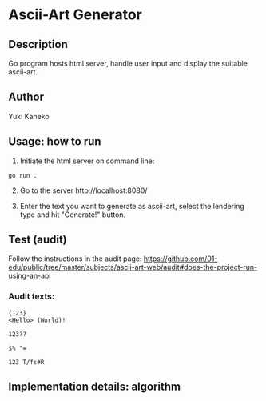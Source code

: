 # Ascii-Art Generator

## Description
Go program hosts html server, handle user input and display the suitable ascii-art.

## Author

Yuki Kaneko

## Usage: how to run
1. Initiate the html server on command line:
```
go run .
```
2. Go to the server http://localhost:8080/

3. Enter the text you want to generate as ascii-art, select the lendering type and hit "Generate!" button.

## Test (audit)
Follow the instructions in the audit page: https://github.com/01-edu/public/tree/master/subjects/ascii-art-web/audit#does-the-project-run-using-an-api

### Audit texts:
```txt:standard
{123}
<Hello> (World)!
```
```
123??
```
```
$% "=
```
```
123 T/fs#R 
```


## Implementation details: algorithm